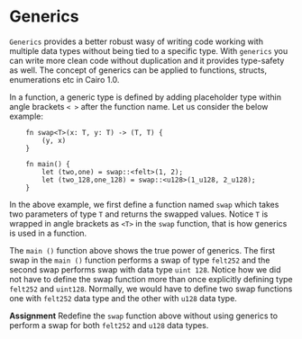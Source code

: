 # Generics

`Generics` provides a better robust wasy of writing code working with multiple data types without being tied to a specific type. With `generics` you can write more clean code without duplication and it provides type-safety as well. The concept of generics can be applied to functions, structs, enumerations etc in Cairo 1.0. 

In a function, a generic type is defined by adding placeholder type within angle brackets `< >` after the function name. Let us consider the below example:

```cairo
    fn swap<T>(x: T, y: T) -> (T, T) {
        (y, x)
    }

    fn main() {
        let (two,one) = swap::<felt>(1, 2);
        let (two_128,one_128) = swap::<u128>(1_u128, 2_u128);
    }
```
In the above example, we first define a function named `swap` which takes two parameters of type `T` and returns the swapped values. Notice `T` is wrapped in angle brackets as `<T>` in the `swap` function, that is how generics is used in a function. 

The `main ()` function above shows the true power of generics. The first swap in the `main ()` function performs a swap of type `felt252` and the second swap performs swap with data type `uint 128`. Notice how we did not have to define the swap function more than once explicitly defining type `felt252` and `uint128`. Normally, we would have to define two swap functions one with `felt252` data type and the other with `u128` data type.  

**Assignment**
Redefine the `swap` function above without using generics to perform a swap for both `felt252` and `u128` data types. 